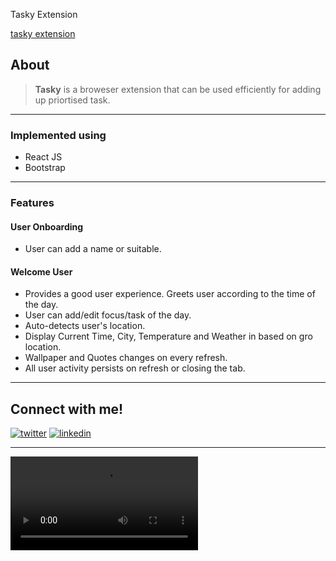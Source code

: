 Tasky Extension

[tasky extension](https://taskyextesion.vercel.app/)

## About

> **Tasky** is a broweser extension that can be used efficiently for adding up priortised task.

---

### Implemented using

- React JS
- Bootstrap

---

### Features

#### User Onboarding

- User can add a name or suitable.

#### Welcome User

- Provides a good user experience. Greets user according to the time of the day.
- User can add/edit focus/task of the day.
- Auto-detects user's location.
- Display Current Time, City, Temperature and Weather in based on gro location.
- Wallpaper and Quotes changes on every refresh.
- All user activity persists on refresh or closing the tab.

---

## Connect with me!

[![twitter](https://img.shields.io/badge/twitter-1DA1F2?style=for-the-badge&logo=twitter&logoColor=white)](https://twitter.com/anupkgurung)
[![linkedin](https://img.shields.io/badge/linkedin-0A66C2?style=for-the-badge&logo=linkedin&logoColor=white)](https://www.linkedin.com/in/anup-gurung-70b78788/)

---

![tasky](/public/extension.mp4)
